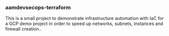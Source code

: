 ﻿


###  aamdevsecops-terraform 

This is a small project to demonstrate infrastructure automation with IaC for a GCP demo project in order to speed up networks, subnets, instances and firewall creation.. 


